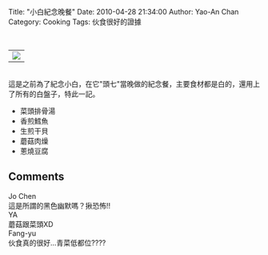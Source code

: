Title: "小白紀念晚餐"
Date: 2010-04-28 21:34:00
Author: Yao-An Chan
Category: Cooking
Tags: 伙食很好的證據


<div class='post'>
<center><br /><table style="width: auto;"><tbody><tr><td><a href="http://picasaweb.google.com/lh/photo/-aJEkxphF4Js_5ceycdLDg?feat=embedwebsite"><img src="http://lh5.ggpht.com/_mvtDPM7iODU/S9kKjcXW0dI/AAAAAAAAHGY/lTOQStU1O2M/s400/YAN_8442.JPG" /></a></td></tr></tbody></table></center><br />這是之前為了紀念小白，在它"頭七"當晚做的紀念餐，主要食材都是白的，還用上了所有的白盤子，特此一記。<br /><ul><li>菜頭排骨湯</li><li>香煎鱈魚</li><li>生煎干貝</li><li>蘑菇肉燥</li><li>蔥燒豆腐</li></ul></div>
<h2>Comments</h2>
<div class='comments'>
<div class='comment'>
<div class='author'>Jo Chen</div>
<div class='content'>
這是所謂的黑色幽默嗎？揪恐怖!!</div>
</div>
<div class='comment'>
<div class='author'>YA</div>
<div class='content'>
蘑菇跟菜頭XD</div>
</div>
<div class='comment'>
<div class='author'>Fang-yu</div>
<div class='content'>
伙食真的很好...青菜低都位????</div>
</div>
</div>
